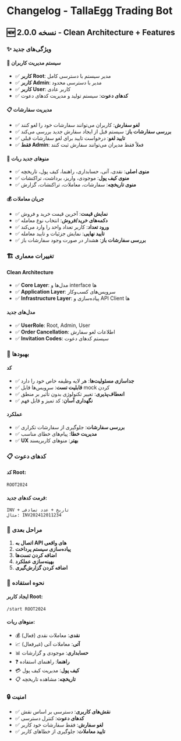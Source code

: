 # Changelog - TallaEgg Trading Bot

## 🆕 نسخه 2.0.0 - Clean Architecture + Features

### ✨ ویژگی‌های جدید

#### 🔐 سیستم مدیریت کاربران
- ✅ **کاربر Root**: مدیر سیستم با دسترسی کامل
- ✅ **کاربر Admin**: مدیر با دسترسی محدود
- ✅ **کاربر User**: کاربر عادی
- ✅ **کدهای دعوت**: سیستم تولید و مدیریت کدهای دعوت

#### 📋 مدیریت سفارشات
- ✅ **لغو سفارش**: کاربران می‌توانند سفارشات خود را لغو کنند
- ✅ **بررسی سفارشات باز**: سیستم قبل از ایجاد سفارش جدید بررسی می‌کند
- ✅ **تایید لغو**: درخواست تایید برای لغو سفارشات قبلی
- ✅ **فقط Admin**: فعلاً فقط مدیران می‌توانند سفارش ثبت کنند

#### 🎯 منوهای جدید ربات
- ✅ **منوی اصلی**: نقدی، آتی، حسابداری، راهنما، کیف پول، تاریخچه
- ✅ **منوی کیف پول**: موجودی، واریز، برداشت، تراکنشات
- ✅ **منوی تاریخچه**: سفارشات، معاملات، تراکنشات، گزارش

#### 💰 جریان معاملات
- ✅ **نمایش قیمت**: آخرین قیمت خرید و فروش
- ✅ **دکمه‌های خرید/فروش**: انتخاب نوع معامله
- ✅ **ورود تعداد**: کاربر تعداد واحد را وارد می‌کند
- ✅ **تایید نهایی**: نمایش جزئیات و تایید معامله
- ✅ **بررسی سفارشات باز**: هشدار در صورت وجود سفارشات باز

### 🏗️ تغییرات معماری

#### Clean Architecture
- ✅ **Core Layer**: مدل‌ها و interface ها
- ✅ **Application Layer**: سرویس‌های کسب‌وکار
- ✅ **Infrastructure Layer**: پیاده‌سازی و API Client ها

#### مدل‌های جدید
- ✅ **UserRole**: Root, Admin, User
- ✅ **Order Cancellation**: اطلاعات لغو سفارش
- ✅ **Invitation Codes**: سیستم کدهای دعوت

### 🔧 بهبودها

#### کد
- ✅ **جداسازی مسئولیت‌ها**: هر لایه وظیفه خاص خود را دارد
- ✅ **قابلیت تست**: سرویس‌ها قابل mock کردن
- ✅ **انعطاف‌پذیری**: تغییر تکنولوژی بدون تأثیر بر منطق
- ✅ **نگهداری آسان**: کد تمیز و قابل فهم

#### عملکرد
- ✅ **بررسی سفارشات**: جلوگیری از سفارشات تکراری
- ✅ **مدیریت خطا**: پیام‌های خطای مناسب
- ✅ **UX بهتر**: منوهای کاربرپسند

### 📋 کدهای دعوت

#### کد Root:
```
ROOT2024
```

#### فرمت کدهای جدید:
```
INV + تاریخ + عدد تصادفی
مثال: INV202412011234
```

### 🎯 مراحل بعدی

1. **اتصال به API های واقعی**
2. **پیاده‌سازی سیستم پرداخت**
3. **اضافه کردن تست‌ها**
4. **بهینه‌سازی عملکرد**
5. **اضافه کردن گزارش‌گیری**

### 🚀 نحوه استفاده

#### ایجاد کاربر Root:
```
/start ROOT2024
```

#### منوهای ربات:
- 💰 **نقدی**: معاملات نقدی (فعال)
- 📈 **آتی**: معاملات آتی (غیرفعال)
- 📊 **حسابداری**: موجودی و گزارشات
- ❓ **راهنما**: راهنمای استفاده
- 💳 **کیف پول**: مدیریت کیف پول
- 📋 **تاریخچه**: مشاهده تاریخچه

### 🔒 امنیت

- ✅ **نقش‌های کاربری**: دسترسی بر اساس نقش
- ✅ **کدهای دعوت**: کنترل دسترسی
- ✅ **لغو سفارش**: فقط سفارشات خود کاربر
- ✅ **تایید معاملات**: جلوگیری از خطاهای کاربر 